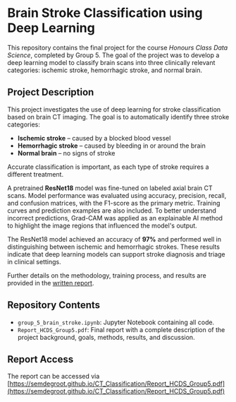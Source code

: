 # Brain Stroke Classification using Deep Learning

This repository contains the final project for the course *Honours Class Data Science*, completed by Group 5. The goal of the project was to develop a deep learning model to classify brain scans into three clinically relevant categories: ischemic stroke, hemorrhagic stroke, and normal brain.

## Project Description

This project investigates the use of deep learning for stroke classification based on brain CT imaging. The goal is to automatically identify three stroke categories:

- **Ischemic stroke** – caused by a blocked blood vessel  
- **Hemorrhagic stroke** – caused by bleeding in or around the brain  
- **Normal brain** – no signs of stroke  

Accurate classification is important, as each type of stroke requires a different treatment.

A pretrained **ResNet18** model was fine-tuned on labeled axial brain CT scans. Model performance was evaluated using accuracy, precision, recall, and confusion matrices, with the F1-score as the primary metric. Training curves and prediction examples are also included. To better understand incorrect predictions, Grad-CAM was applied as an explainable AI method to highlight the image regions that influenced the model's output.

The ResNet18 model achieved an accuracy of **97%** and performed well in distinguishing between ischemic and hemorrhagic strokes. These results indicate that deep learning models can support stroke diagnosis and triage in clinical settings.

Further details on the methodology, training process, and results are provided in the [written report](https://semdegroot.github.io/CT_Classification/Report_HCDS_Group5.pdf).

## Repository Contents

- `group_5_brain_stroke.ipynb`: Jupyter Notebook containing all code.
- `Report_HCDS_Group5.pdf`: Final report with a complete description of the project background, goals, methods, results, and discussion.

## Report Access

The report can be accessed via [https://semdegroot.github.io/CT_Classification/Report_HCDS_Group5.pdf](https://semdegroot.github.io/CT_Classification/Report_HCDS_Group5.pdf)
